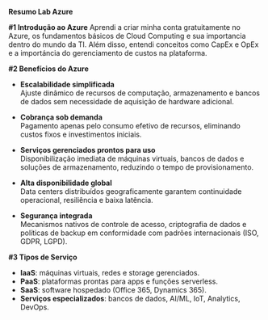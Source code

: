 **Resumo Lab Azure** 

**#1 Introdução ao Azure**
Aprendi a criar minha conta gratuitamente no Azure, os fundamentos básicos de Cloud Computing e sua importancia dentro do mundo da TI. Além disso, entendi conceitos como CapEx e OpEx e a importáncia do gerenciamento de custos na plataforma.

**#2 Benefícios do Azure**

- **Escalabilidade simplificada**  
  Ajuste dinâmico de recursos de computação, armazenamento e bancos de dados sem necessidade de aquisição de hardware adicional.

- **Cobrança sob demanda**  
  Pagamento apenas pelo consumo efetivo de recursos, eliminando custos fixos e investimentos iniciais.

- **Serviços gerenciados prontos para uso**  
  Disponibilização imediata de máquinas virtuais, bancos de dados e soluções de armazenamento, reduzindo o tempo de provisionamento.

- **Alta disponibilidade global**  
  Data centers distribuídos geograficamente garantem continuidade operacional, resiliência e baixa latência.

- **Segurança integrada**  
  Mecanismos nativos de controle de acesso, criptografia de dados e políticas de backup em conformidade com padrões internacionais (ISO, GDPR, LGPD).  

**#3 Tipos de Serviço**
- **IaaS**: máquinas virtuais, redes e storage gerenciados.  
- **PaaS**: plataformas prontas para apps e funções serverless.  
- **SaaS**: software hospedado (Office 365, Dynamics 365).  
- **Serviços especializados**: bancos de dados, AI/ML, IoT, Analytics, DevOps.  
